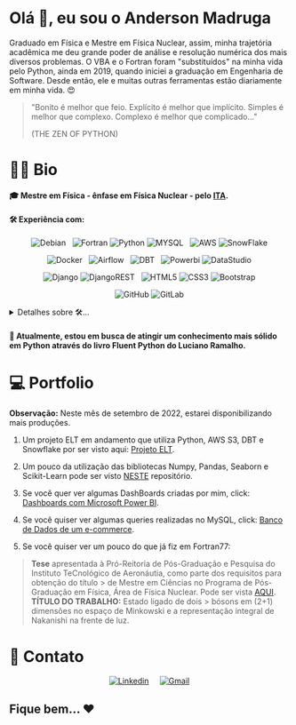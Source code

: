 # Olá 👋, eu sou o Anderson Madruga

Graduado em Física e Mestre em Física Nuclear, assim, minha trajetória acadêmica me deu grande poder de análise e resolução numérica dos mais diversos problemas. O VBA e o Fortran foram "substituídos" na minha vida pelo Python, ainda em 2019, quando iniciei a graduação em Engenharia de Software. Desde então, ele e muitas outras ferramentas estão diariamente em minha vida. :heart_eyes:

> "Bonito é melhor que feio. Explícito é melhor que implícito. Simples é melhor que complexo. Complexo é melhor que complicado..."
> 
> (THE ZEN OF PYTHON)

# :man_beard: Bio

#### 🎓 Mestre em Física - ênfase em Física Nuclear - pelo [ITA](http://www.ita.br/).

#### 🛠 Experiência com:

<div align="center">

![Debian](https://img.shields.io/badge/Debian-D70A53?style=flat&logo=debian&logoColor=white) &nbsp;
![Fortran](https://img.shields.io/badge/Fortran-%23734F96.svg?style=flat&logo=fortran&logoColor=white)
![Python](https://img.shields.io/badge/Python-FFD43B?style=flat&logo=python&logoColor=blue)
![MYSQL](https://img.shields.io/badge/MySQL-005C84?style=flat&logo=mysql&logoColor=white) &nbsp;
![AWS](https://img.shields.io/badge/Amazon_AWS-FF9900?style=flat&logo=amazonaws&logoColor=white)
![SnowFlake](https://img.shields.io/badge/Snowflake-29B5E8.svg?style=flat&logo=Snowflake&logoColor=white)


![Docker](https://img.shields.io/badge/Docker-2CA5E0?style=flat&logo=docker&logoColor=white) &nbsp;
![Airflow](https://img.shields.io/badge/Airflow-017CEE?style=flat&logo=Apache%20Airflow&logoColor=white) &nbsp;
![DBT](https://img.shields.io/badge/dbt-FF694B?style=flat&logo=dbt&logoColor=white) &nbsp;
![Powerbi](https://img.shields.io/badge/PowerBI-F2C811?style=flat&logo=Power%20BI&logoColor=white)
![DataStudio](https://camo.githubusercontent.com/09f0a688aa65a06b42219b3b80944d842ff75fbb701a15980e9d9e1049c85698/68747470733a2f2f696d672e736869656c64732e696f2f62616467652f2d4461746125323053747564696f2d696e666f726d6174696f6e616c)

![Django](https://img.shields.io/badge/Django-092E20?style=flat&logo=django&logoColor=green)
![DjangoREST](https://img.shields.io/badge/DJANGO-REST-ff1709?style=flat&logo=django&logoColor=white&color=ff1709&labelColor=gray) &nbsp;
![HTML5](https://img.shields.io/badge/HTML5-E34F26?style=flat&logo=html5&logoColor=white)
![CSS3](https://img.shields.io/badge/CSS3-1572B6?style=flat&logo=css3&logoColor=white)
![Bootstrap](https://img.shields.io/badge/bootstrap-%23563D7C.svg?style=flat&logo=bootstrap&logoColor=white)

![GitHub](https://img.shields.io/badge/github-%23121011.svg?style=flat&logo=github&logoColor=white)
![GitLab](https://img.shields.io/badge/gitlab-%23181717.svg?style=flat&logo=gitlab&logoColor=white)

</div>

<details>
<summary> Detalhes sobre 🛠... </summary>

* **Python**
  * **Bibliotecas:** Numpy, Pandas, Matplotlib, Seaborn e Scikit-learn.
  * **Machine Learning:** Desenvolvi pequenos projetos utilizando Linear Regression, Logistic Regression, KNN, Support Vector Machines, Decision Tree, Random Forest, AdaBoost, Gradient Boosting, Naive Bayes Classification, K-Means, Hierarchical Clustering, DBSCAN e Principal Component Analysis (PCA).
  * **FrameWorks:** Django e Django REST.
* **Desenvolvimento Web:** Html5, CSS3 e Bootstrap5.
* **Banco de Dados:** SQL (MySQL, PostgreSQL e SQLite). Observação: Desenvolvi pequenos projetos com MongoDB, Redis, CouchDB e Firebase. 
* **Transformação de Dados:** Data Build Tool.
* **Orquestramento de Pipelines:** Apache-AirFlow.
* **Container:** Docker.
* **Visualização de Dados:** Microsoft Power BI e Google Data Studio.
* **Nuvem:** Snowflake e AWS (S3, Redshift, Athena, EMR e EC2).
* **Versionamento:** Git, Github e Gitlab.
* **Deployment:** PythonAnywhere.

</details>

#### 🌱 Atualmente, estou em busca de atingir um conhecimento mais sólido em Python através do livro Fluent Python do Luciano Ramalho.

# 💻 Portfolio

**Observação:** Neste mês de setembro de 2022, estarei disponibilizando mais produções.

1. Um projeto ELT em andamento que utiliza Python, AWS S3, DBT e Snowflake por ser visto aqui: [Projeto ELT](https://github.com/devmadruga/elt_projeto).

2. Um pouco da utilização das bibliotecas Numpy, Pandas, Seaborn e Scikit-Learn pode ser visto [NESTE](https://github.com/devmadruga/ames) repositório.

3. Se você quer ver algumas DashBoards criadas por mim, click: [Dashboards com Microsoft Power BI](https://devmadruga.github.io/power_bi/).

4. Se você quiser ver algumas queries realizadas no MySQL, click: [Banco de Dados de um e-commerce](https://devmadruga.github.io/SQL/).

5. Se você quiser ver um pouco do que já fiz em Fortran77:

> **Tese** apresentada à Pró-Reitoria de Pós-Graduação e Pesquisa do Instituto TeCnológico de Aeronáutia, como parte dos requisitos para obtenção do título > de Mestre em Ciências no Programa de Pós-Graduação em Física, Área de Física Nuclear. 
> Pode ser vista [AQUI](https://drive.google.com/file/d/1w6gwXR5LIu67cBMDx3e8pJqEKGn14Z4u/view?usp=sharing). **TÍTULO DO TRABALHO:** Estado ligado de dois > bósons em (2+1) dimensões no espaço de Minkowski e a representação integral de Nakanishi na frente de luz.


# :iphone: Contato

<div align="center">

[![Linkedin](https://img.shields.io/badge/LinkedIn-0077B5?style=flat&logo=linkedin&logoColor=white)](https://www.linkedin.com/in/anderson-madruga-dos-santos/ "Anderson Madruga")
$~~~$ [![Gmail](https://img.shields.io/badge/Gmail-D14836?style=flat&logo=gmail&logoColor=white)](mailto:anderson.madruga@gmail.com "anderson.madruga@gmail.com")

</div>


## Fique bem... ❤️


<!---
#### 💬 Fale comigo sobre Python e/ou Ciência/Engenharia de Dados de forma geral. Ainda, adoro conversar sobre Arduino! 🙈

#### ⚡️ Curiosidades ...
> 📖 J. R. R. Tolkien (é claro), Bernard Cornwell, José Saramago e Pablo Neruda.
> 
> 🎥 Darren Aronofsky, Martin Scorsese, Kevin Spacey e Pedro Cardoso.

![NumPy](https://img.shields.io/badge/numpy-%23013243.svg?style=flat&logo=numpy&logoColor=white)
![Pandas](https://img.shields.io/badge/pandas-%23150458.svg?style=flat&logo=pandas&logoColor=white)
![Matplotlib](https://img.shields.io/badge/Matplotlib-%23#ffffff.svg?style=flat&logo=Matplotlib&logoColor=white)
![scikit-learn](https://img.shields.io/badge/scikit--learn-%23F7931E.svg?style=flat&logo=scikit-learn&logoColor=white)
-->
